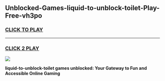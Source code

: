 
## Unblocked-Games-liquid-to-unblock-toilet-Play-Free-vh3po
<h3>
<a href="https://premium76.site?title=liquid-to-unblock-toilet&ref=21A">CLICK TO PLAY</a></h3>
<hr>

<h3>
<a href="https://premium76.site?title=liquid-to-unblock-toilet&ref=21A">CLICK 2 PLAY</a>
  
</h3>

<a href="https://premium76.site?title=liquid-to-unblock-toilet&ref=21A"><img src="https://clearcache.store/games.png"></a>


**liquid-to-unblock-toilet games unblocked: Your Gateway to Fun and Accessible Online Gaming**
